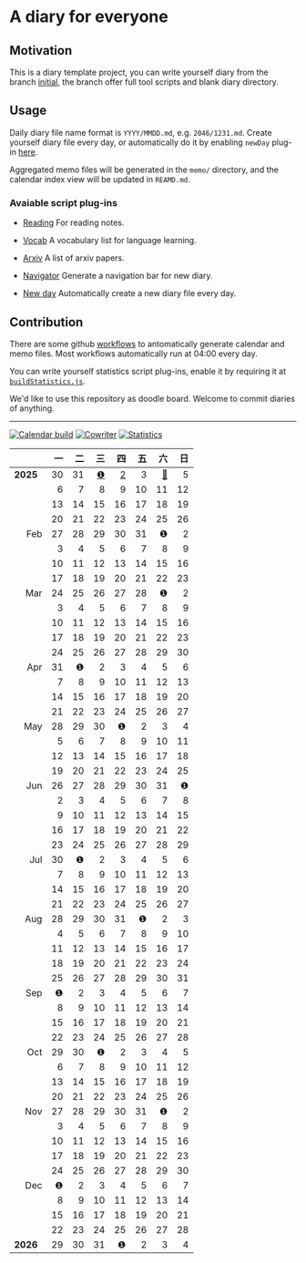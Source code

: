 # A diary for everyone

## Motivation

This is a diary template project,
you can write yourself diary from the branch [initial](https://github.com/k-l-lambda/diary-one/tree/initial),
the branch offer full tool scripts and blank diary directory.


## Usage

Daily diary file name format is `YYYY/MMDD.md`, e.g. `2046/1231.md`.
Create yourself diary file every day, or automatically do it by enabling `newDay` plug-in [here](tools/cowriter.js#L5).

Aggregated memo files will be generated in the `memo/` directory, and the calendar index view will be updated in `REAMD.md`.

### Avaiable script plug-ins

* [Reading](tools/statReading.js)
  For reading notes.

* [Vocab](tools/statVocab.js)
  A vocabulary list for language learning.

* [Arxiv](tools/statArxiv.js)
  A list of arxiv papers.

* [Navigator](tools/navigator.js)
  Generate a navigation bar for new diary.

* [New day](tools/newDay.js)
  Automatically create a new diary file every day.


## Contribution

There are some github [workflows](.github/workflows) to antomatically generate calendar and memo files.
Most workflows automatically run at 04:00 every day.

You can write yourself statistics script plug-ins, enable it by requiring it at [`buildStatistics.js`](tools\buildStatistics.js).

We'd like to use this repository as doodle board.
Welcome to commit diaries of anything.

---
[![Calendar build](https://github.com/k-l-lambda/diary-one/actions/workflows/calendar.yml/badge.svg)](https://github.com/k-l-lambda/diary-one/actions/workflows/calendar.yml)
[![Cowriter](https://github.com/k-l-lambda/diary-one/actions/workflows/cowriter.yml/badge.svg)](https://github.com/k-l-lambda/diary-one/actions/workflows/cowriter.yml)
[![Statistics](https://github.com/k-l-lambda/diary-one/actions/workflows/stat.yml/badge.svg)](https://github.com/k-l-lambda/diary-one/actions/workflows/stat.yml)

|    | 一 | 二 | 三 | 四 | 五 | 六 | 日 |
| -: | -: | -: | -: | -: | -: | -: | -: |
**2025**&ensp; | 30 | 31 | [❶](2025/0101.md ".     《Mathematical Foundations of Reinforcement Learning》&#xd;.         Chapter 1&#xd;.     HiDiffusion&#xd;.     StoryDiffusion") | [2](2025/0102.md ".     《Mathematical Foundations of Reinforcement Learning》&#xd;.         Chapter 2&#xd;.     DO MUSIC GENERATION MODELS ENCODE MUSIC THEORY?") | 3 | [🌅](2025/0104.md "TODAY&#xd;") | 5
&ensp; | 6 | 7 | 8 | 9 | 10 | 11 | 12
&ensp; | 13 | 14 | 15 | 16 | 17 | 18 | 19
&ensp; | 20 | 21 | 22 | 23 | 24 | 25 | 26
Feb | 27 | 28 | 29 | 30 | 31 | ❶ | 2
&ensp; | 3 | 4 | 5 | 6 | 7 | 8 | 9
&ensp; | 10 | 11 | 12 | 13 | 14 | 15 | 16
&ensp; | 17 | 18 | 19 | 20 | 21 | 22 | 23
Mar | 24 | 25 | 26 | 27 | 28 | ❶ | 2
&ensp; | 3 | 4 | 5 | 6 | 7 | 8 | 9
&ensp; | 10 | 11 | 12 | 13 | 14 | 15 | 16
&ensp; | 17 | 18 | 19 | 20 | 21 | 22 | 23
&ensp; | 24 | 25 | 26 | 27 | 28 | 29 | 30
Apr | 31 | ❶ | 2 | 3 | 4 | 5 | 6
&ensp; | 7 | 8 | 9 | 10 | 11 | 12 | 13
&ensp; | 14 | 15 | 16 | 17 | 18 | 19 | 20
&ensp; | 21 | 22 | 23 | 24 | 25 | 26 | 27
May | 28 | 29 | 30 | ❶ | 2 | 3 | 4
&ensp; | 5 | 6 | 7 | 8 | 9 | 10 | 11
&ensp; | 12 | 13 | 14 | 15 | 16 | 17 | 18
&ensp; | 19 | 20 | 21 | 22 | 23 | 24 | 25
Jun | 26 | 27 | 28 | 29 | 30 | 31 | ❶
&ensp; | 2 | 3 | 4 | 5 | 6 | 7 | 8
&ensp; | 9 | 10 | 11 | 12 | 13 | 14 | 15
&ensp; | 16 | 17 | 18 | 19 | 20 | 21 | 22
&ensp; | 23 | 24 | 25 | 26 | 27 | 28 | 29
Jul | 30 | ❶ | 2 | 3 | 4 | 5 | 6
&ensp; | 7 | 8 | 9 | 10 | 11 | 12 | 13
&ensp; | 14 | 15 | 16 | 17 | 18 | 19 | 20
&ensp; | 21 | 22 | 23 | 24 | 25 | 26 | 27
Aug | 28 | 29 | 30 | 31 | ❶ | 2 | 3
&ensp; | 4 | 5 | 6 | 7 | 8 | 9 | 10
&ensp; | 11 | 12 | 13 | 14 | 15 | 16 | 17
&ensp; | 18 | 19 | 20 | 21 | 22 | 23 | 24
&ensp; | 25 | 26 | 27 | 28 | 29 | 30 | 31
Sep | ❶ | 2 | 3 | 4 | 5 | 6 | 7
&ensp; | 8 | 9 | 10 | 11 | 12 | 13 | 14
&ensp; | 15 | 16 | 17 | 18 | 19 | 20 | 21
&ensp; | 22 | 23 | 24 | 25 | 26 | 27 | 28
Oct | 29 | 30 | ❶ | 2 | 3 | 4 | 5
&ensp; | 6 | 7 | 8 | 9 | 10 | 11 | 12
&ensp; | 13 | 14 | 15 | 16 | 17 | 18 | 19
&ensp; | 20 | 21 | 22 | 23 | 24 | 25 | 26
Nov | 27 | 28 | 29 | 30 | 31 | ❶ | 2
&ensp; | 3 | 4 | 5 | 6 | 7 | 8 | 9
&ensp; | 10 | 11 | 12 | 13 | 14 | 15 | 16
&ensp; | 17 | 18 | 19 | 20 | 21 | 22 | 23
&ensp; | 24 | 25 | 26 | 27 | 28 | 29 | 30
Dec | ❶ | 2 | 3 | 4 | 5 | 6 | 7
&ensp; | 8 | 9 | 10 | 11 | 12 | 13 | 14
&ensp; | 15 | 16 | 17 | 18 | 19 | 20 | 21
&ensp; | 22 | 23 | 24 | 25 | 26 | 27 | 28
**2026**&ensp; | 29 | 30 | 31 | ❶ | 2 | 3 | 4
